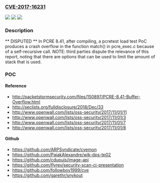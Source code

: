 ### [CVE-2017-16231](https://cve.mitre.org/cgi-bin/cvename.cgi?name=CVE-2017-16231)
![](https://img.shields.io/static/v1?label=Product&message=n%2Fa&color=blue)
![](https://img.shields.io/static/v1?label=Version&message=n%2Fa&color=blue)
![](https://img.shields.io/static/v1?label=Vulnerability&message=n%2Fa&color=brighgreen)

### Description

** DISPUTED ** In PCRE 8.41, after compiling, a pcretest load test PoC produces a crash overflow in the function match() in pcre_exec.c because of a self-recursive call. NOTE: third parties dispute the relevance of this report, noting that there are options that can be used to limit the amount of stack that is used.

### POC

#### Reference
- http://packetstormsecurity.com/files/150897/PCRE-8.41-Buffer-Overflow.html
- http://seclists.org/fulldisclosure/2018/Dec/33
- http://www.openwall.com/lists/oss-security/2017/11/01/11
- http://www.openwall.com/lists/oss-security/2017/11/01/3
- http://www.openwall.com/lists/oss-security/2017/11/01/7
- http://www.openwall.com/lists/oss-security/2017/11/01/8

#### Github
- https://github.com/ARPSyndicate/cvemon
- https://github.com/PajakAlexandre/wik-dps-tp02
- https://github.com/cdupuis/image-api
- https://github.com/flyrev/security-scan-ci-presentation
- https://github.com/followboy1999/cve
- https://github.com/garethr/snykout

